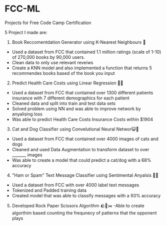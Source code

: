 # FCC-ML
Projects for Free Code Camp Certification

5 Project I made are:

1. Book Reccomentdation Generator using K-Nearest Neighbours 📖
  - Used a dataset from FCC that contained 1.1 million ratings (scale of 1-10) of 270,000 books by 90,000 users.
  - Clean data to only use relevant reveiws
  - Create a KNN model and also implemented a function that returns 5 recommendes books based of the book you input
  
2. Predict Health Care Costs using Linear Regression 🏥💸 
  - Used a dataset from FCC that contained over 1300 different patients insurance with 7 different demographics for each patient
  - Cleaned data and split into train and test data sets
  - Solved problem using NN and was able to improve network by anyalising loss
  - Was able to predict Health Care Costs Insurance Costs within $1904

3. Cat and Dog Classifier using Convelutional Neural Networ😺🐶
  - Used a dataset from FCC that contained over 4000 images of cats and dogs 
  - Cleaned and used Data Augmentation to transform dataset to over _______ images
  - Was able to create a model that could predict a cat/dog with a 68% accuracy
 
4. "Ham or Spam" Text Message Classifier using Sentimental Anyalsis 📩✅ 
  - Used a dataset from FCC with over 4000 label text messages
  - Tokenized and Padded training data
  - Created model that was able to classify messages with a 93% accuracy
 
5. Developed Rock Paper Scissors Algorithm 🪨📃✂️
  -Able to create algorthim based counting the frequnecy of patterns that 
  the opponent plays
 
